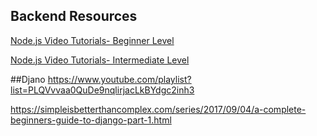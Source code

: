 ## Backend Resources


[Node.js Video Tutorials- Beginner Level](https://www.youtube.com/watch?v=w-7RQ46RgxU&list=PL4cUxeGkcC9gcy9lrvMJ75z9maRw4byYp "Net Ninja")

[Node.js Video Tutorials- Intermediate Level](http://nodetuts.com/index.html "Nodetuts.com")

##Djano
https://www.youtube.com/playlist?list=PLQVvvaa0QuDe9nqlirjacLkBYdgc2inh3

https://simpleisbetterthancomplex.com/series/2017/09/04/a-complete-beginners-guide-to-django-part-1.html
